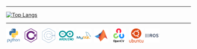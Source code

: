 

---
[![Top Langs](https://github-readme-stats.vercel.app/api/top-langs/?username=meldew=sdfds&layout=compact&theme=radical&range=all_time)](https://github.com/anuraghazra/github-readme-stats)

---

<div>
  <img src="https://github.com/devicons/devicon/blob/master/icons/python/python-original-wordmark.svg" title="python" alt="python" width="40" height="40"/>&nbsp;
  <img src="https://github.com/devicons/devicon/blob/master/icons/csharp/csharp-line.svg" title="C#" alt="C#" width="40" height="40"/>&nbsp;
  <img src="https://github.com/devicons/devicon/blob/master/icons/cplusplus/cplusplus-line.svg" title="cpp" alt="cpp" width="40" height="40"/>&nbsp;
  <img src="https://github.com/devicons/devicon/blob/master/icons/arduino/arduino-original-wordmark.svg" title="Arduino" alt="Arduino" width="40" height="40"/>&nbsp;
  <img src="https://github.com/devicons/devicon/blob/master/icons/mysql/mysql-original-wordmark.svg" title="MySQL"  alt="MySQL" width="40" height="40"/>&nbsp;
  <img src="https://github.com/devicons/devicon/blob/master/icons/matlab/matlab-original.svg" title="Matlab"  alt="Matlab" width="40" height="40"/>&nbsp;
  <img src="https://github.com/devicons/devicon/blob/master/icons/opencv/opencv-original-wordmark.svg" title="OpenCV"  alt="OpenCV" width="40" height="40"/>&nbsp;
  <img src="https://github.com/devicons/devicon/blob/master/icons/ubuntu/ubuntu-plain-wordmark.svg" title="Unbuntu" **alt="Unbuntu" width="40" height="40"/>
  <img src="https://github.com/devicons/devicon/blob/develop/icons/ros/ros-original-wordmark.svg" title="Ros" **alt="Ros" width="40" height="40"/>  
</div>
